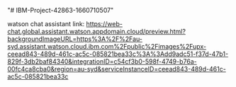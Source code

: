 "# IBM-Project-42863-1660710507" 

watson chat assistant link:
https://web-chat.global.assistant.watson.appdomain.cloud/preview.html?backgroundImageURL=https%3A%2F%2Fau-syd.assistant.watson.cloud.ibm.com%2Fpublic%2Fimages%2Fupx-ceead843-489d-461c-ac5c-085821bea33c%3A%3Add9adc51-f37d-47b1-829f-3db2baf84340&integrationID=c54cf3b0-598f-4749-b76a-00fc4ca8cba0&region=au-syd&serviceInstanceID=ceead843-489d-461c-ac5c-085821bea33c
